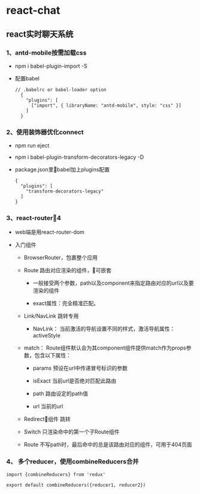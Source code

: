 # react-chat
## react实时聊天系统

### 1、antd-mobile按需加载css

  * npm i  babel-plugin-import -S

  * 配置babel

    ```
    // .babelrc or babel-loader option
      {
        "plugins": [
          ["import", { libraryName: "antd-mobile", style: "css" }] 
        ]
      }
    ```

### 2、使用装饰器优化connect

* npm run eject

* npm i babel-plugin-transform-decorators-legacy -D

* package.json里babel加上plugins配置

  ```
  {
    "plugins": [
      "transform-decorators-legacy"
    ]
  }
  ```

### 3、react-router4

* web端是用react-router-dom

* 入门组件

    * BrowserRouter，包裹整个应用

    * Route 路由对应渲染的组件，可嵌套

      * 一般接受两个参数，path以及component来指定路由对应的url以及要渲染的组件

      * exact属性：完全精准匹配。

    * Link/NavLink 跳转专用

        * NavLink： 当前激活的导航设置不同的样式，激活导航属性：activeStyle

    * match： Route组件默认会为其component组件提供match作为props参数，包含以下属性：

      * params 预设在url中传递冒号标识的参数

      * isExact 当前url是否绝对匹配此路由

      * path 路由设定的path值

      * url 当前的url

    * Redirect组件 跳转

    * Switch 只渲染命中的第一个子Route组件

    * Route 不写path时，最后命中的总是该路由对应的组件，可用于404页面

### 4、 多个reducer，使用combineReducers合并

  ```
  import {combineReducers} from 'redux'

  export default combineReducers({reducer1, reducer2})
  ```